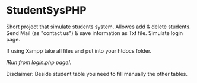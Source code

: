 # StudentSysPHP
Short project that simulate students system.
Allowes add & delete students.
Send Mail (as "contact us") & save information as Txt file.
Simulate login page.

If using Xampp take all files and put into your htdocs folder.

*!Run from login.php page!.*

Disclaimer:
Beside student table you need to fill manually the other tables.
